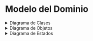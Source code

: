 # Modelo del Dominio


<details>
<summary>Diagrama de Clases</summary>


  | Paso                                                                  |                         Detalle                         |
| --------------------------------------------------------------------- | :-----------------------------------------------------: |
| 1. Listar las clases conceptuales candidatas.                         | trabajadores, lector de huellas, fichaje, contrato, informe, horario, normas |
| 2. Representarlas en el modelo de dominio de partida.                 |          ![](../../imagenes/modeloDelDominio/diagramaClases/mdd001.svg)           |
| 3. Añadir las asociaciones necesarias para registrar las relaciones.  |          ![](../../imagenes/modeloDelDominio/diagramaClases/mdd002.svg)           |
| 4. Añadir los atributos que satisfagan los requisitos de información. |          ![](../../imagenes/modeloDelDominio/diagramaClases/mdd003.svg)           |
| 5. Añadir relación de normas para fichar definidas por el horario.    |          ![](../../imagenes/modeloDelDominio/diagramaClases/mdd004.svg)           |

![](../../imagenes/modeloDelDominio/diagramaClases/diagramaClases.svg)
- [Codigo PUML](../../modelosUML/diagramaClases.puml)

</details>

<details>
<summary>Diagrama de Objetos</summary>

|Descripción|Diagrama|Enlace PUML|  
|--|--|--|
| Diagrama referido al crear un fichaje en el dia. | ![](../../imagenes/modeloDelDominio/diagramaDeObjetos/diagramaDeObjetos001.svg) | [Codigo PUML](../../modelosUML/diagramasObjetos/diagramaObjetos001.puml) |
| Diagrama referido al crear el informe semanal | ![](../../imagenes/modeloDelDominio/diagramaDeObjetos/diagramaDeObjetos002.svg) | [Codigo PUML](../../modelosUML/diagramasObjetos/diagramaObjetos002.puml) |
              
</details>

<details>
<summary>Diagrama de Estados</summary>

|Descripción|Diagrama|Enlace PUML|  
|--|--|--|
| Se encuentra dos estados, si está trabajando o no | ![](../../imagenes/modeloDelDominio/diagramaEstados/diagramaEstados.svg) | [Codigo PUML](../../modelosUML/diagramaEstados.puml) |

</details>

